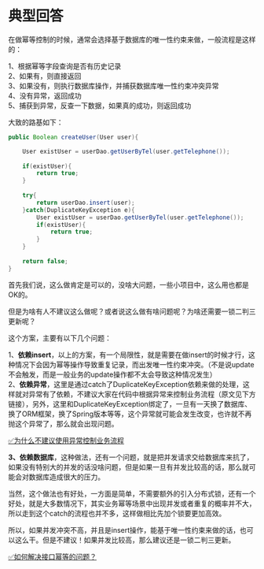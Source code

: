 # 典型回答

在做幂等控制的时候，通常会选择基于数据库的唯一性约束来做，一般流程是这样的：

1、根据幂等字段查询是否有历史记录<br />2、如果有，则直接返回<br />3、如果没有，则执行数据库操作，并捕获数据库唯一性约束冲突异常<br />4、没有异常，返回成功<br />5、捕获到异常，反查一下数据，如果真的成功，则返回成功

大致的路基如下：
```java
public Boolean createUser(User user){

    User existUser = userDao.getUserByTel(user.getTelephone());
    
    if(existUser){
        return true;
    }
    
    try{
        return userDao.insert(user);
    }catch(DuplicateKeyException e){
        User existUser = userDao.getUserByTel(user.getTelephone());
        if(existUser){
            return true;
        }
    }
    
    return false;
}
```

首先我们说，这么做肯定是可以的，没啥大问题，一些小项目中，这么用也都是OK的。

但是为啥有人不建议这么做呢？或者说这么做有啥问题呢？为啥还需要一锁二判三更新呢？

这个方案，主要有以下几个问题：

1、**依赖insert**，以上的方案，有一个局限性，就是需要在做insert的时候才行，这种情况下会因为幂等操作导致重复记录，而出发唯一性约束冲突。（不是说update不会触发，而是一般业务的update操作都不太会导致这种情况发生）<br />2、**依赖异常**，这里是通过catch了DuplicateKeyException依赖来做的处理，这样就对异常有了依赖，不建议大家在代码中根据异常来控制业务流程（原文见下方链接），另外，这里和DuplicateKeyException绑定了，一旦有一天换了数据库、换了ORM框架，换了Spring版本等等，这个异常就可能会发生改变，也许就不再抛这个异常了，那么就会出现问题。

[✅为什么不建议使用异常控制业务流程](https://www.yuque.com/hollis666/fo22bm/kgodgo19faudkgt2?view=doc_embed)

**3、依赖数据库**，这种做法，还有一个问题，就是把并发请求交给数据库来抗了，如果没有特别大的并发的话没啥问题，但是如果一旦有并发比较高的话，那么就可能会对数据库造成很大的压力。

当然，这个做法也有好处，一方面是简单，不需要额外的引入分布式锁，还有一个好处，就是大多数情况下，其实业务幂等场景中出现并发或者重复的概率并不大，所以走到这个catch的流程也并不多，这样做相比先加个锁要更加高效。

所以，如果并发冲突不高，并且是insert操作，能基于唯一性约束来做的话，也可以这么干。但是不建议！如果并发比较高，那么建议还是一锁二判三更新。

[✅如何解决接口幂等的问题？](https://www.yuque.com/hollis666/fo22bm/gz2qwl?view=doc_embed)
